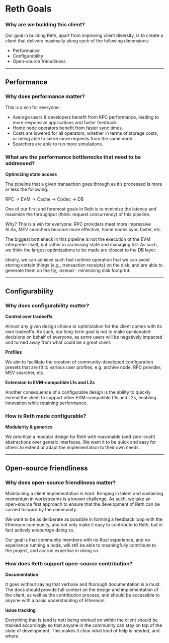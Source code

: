 # Reth Goals

### Why are we building this client?

Our goal in building Reth, apart from improving client diversity, is to create a client that delivers maximally along each of the following dimensions:

- Performance
- Configurability
- Open-source friendliness

---

## Performance

### Why does performance matter?

This is a win for everyone:
- Average users & developers benefit from RPC performance, leading to more responsive applications and faster feedback.
- Home node operators benefit from faster sync times.
- Costs are lowered for all operators, whether in terms of storage costs, or being able to serve more requests from the same node.
- Searchers are able to run more simulations.

### What are the performance bottlenecks that need to be addressed?

**Optimizing state access**

The pipeline that a given transaction goes through as it’s processed is more or less the following:

RPC -> EVM -> Cache -> Codec -> DB

One of our first and foremost goals in Reth is to minimize the latency and maximize the throughput (think: request concurrency) of this pipeline.

Why? This is a win for everyone. RPC providers meet more impressive SLAs, MEV searchers become more effective, home nodes sync faster, etc.

The biggest bottleneck in this pipeline is not the execution of the EVM interpreter itself, but rather in accessing state and managing I/O. As such, we think the largest optimizations to be made are closest to the DB layer.

Ideally, we can achieve such fast runtime operation that we can avoid storing certain things (e.g., transaction receipts) on the disk, and are able to generate them on the fly, instead - minimizing disk footprint.

---

## Configurability

### Why does configurability matter?

**Control over tradeoffs**

Almost any given design choice or optimization for the client comes with its own tradeoffs. As such, our long-term goal is not to make opinionated decisions on behalf of everyone, as some users will be negatively impacted and turned away from what could be a great client.

**Profiles**

We aim to facilitate the creation of community-developed configuration presets that are fit to various user profiles, e.g. archive node, RPC provider, MEV searcher, etc.

**Extension to EVM-compatible L1s and L2s**

Another consequence of a configurable design is the ability to quickly extend the client to support other EVM-compatible L1s and L2s, enabling innovation while retaining performance.

### How is Reth made configurable?

**Modularity & generics**

We prioritize a modular design for Reth with reasonable (and zero-cost!) abstractions over generic interfaces. We want it to be quick and easy for others to extend or adapt the implementation to their own needs.

---

## Open-source friendliness

### Why does open-source friendliness matter?

Maintaining a client implementation is *hard*. Bringing in talent and sustaining momentum in workstreams is a known challenge. As such, we take an open-source first approach to ensure that the development of Reth can be carried forward by the community.

We want to be as deliberate as possible in forming a feedback loop with the Ethereum community, and not only make it easy to contribute to Reth, but in fact actively *encourage* doing so.

Our goal is that community members with no Rust experience, and no experience running a node, will still be able to meaningfully contribute to the project, and accrue expertise in doing so.

### How does Reth support open-source contribution?

**Documentation**

It goes without saying that verbose and thorough documentation is a must. The docs should provide full context on the design and implementation of the client, as well as the contribution process, and should be accessible to anyone with a basic understanding of Ethereum.

**Issue tracking**

Everything that is (and is not) being worked on within the client should be tracked accordingly so that anyone in the community can stay on top of the state of development. This makes it clear what kind of help is needed, and where.

